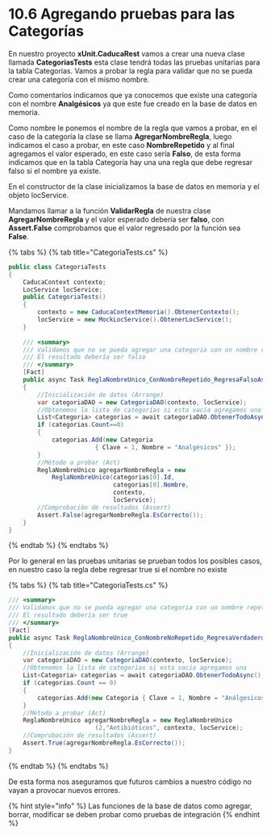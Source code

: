 # 10.6 Agregando pruebas para las Categorías

En nuestro proyecto **xUnit.CaducaRest** vamos a crear una nueva clase llamada **CategoriasTests** esta clase tendrá todas las pruebas unitarias para la tabla Categorias. Vamos a probar la regla para validar que no se pueda crear una categoría con el mismo nombre.

Como comentarios indicamos que ya conocemos que existe una categoría con el nombre **Analgésicos** ya que este fue creado en la base de datos en memoria.

Como nombre le ponemos el nombre de la regla que vamos a probar, en el caso de la categoría la clase se llama **AgregarNombreRegla**, luego indicamos el caso a probar, en este caso **NombreRepetido** y al final agregamos el valor esperado, en este caso sería **Falso**, de esta forma indicamos que en la tabla Categoría hay una una regla que debe regresar falso si el nombre ya existe.

En el constructor de la clase inicializamos la base de datos en memoria y el objeto locService.

Mandamos llamar a la función **ValidarRegla** de nuestra clase **AgregarNombreRegla** y el valor esperado debería ser **falso**, con **Assert.False** comprobamos que el valor regresado por la función sea **False**.

{% tabs %}
{% tab title="CategoriaTests.cs" %}
```csharp
public class CategoriaTests
{
    CaducaContext contexto;
    LocService locService;
    public CategoriaTests()
    {
        contexto = new CaducaContextMemoria().ObtenerContexto();
        locService = new MockLocService().ObtenerLocService();
    }
    
    /// <summary>
    /// Validamos que no se pueda agregar una categoria con un nombre repetido
    /// El resultado debería ser falso
    /// </summary>
    [Fact]
    public async Task ReglaNombreUnico_ConNombreRepetido_RegresaFalsoAsync()
    {
        //Inicialización de datos (Arrange)
        var categoriaDAO = new CategoriaDAO(contexto, locService);
        //Obtenemos la lista de categorías si esta vacía agregamos una
        List<Categoria> categorias = await categoriaDAO.ObtenerTodoAsync();
        if (categorias.Count==0)
        {
            categorias.Add(new Categoria 
                        { Clave = 1, Nombre = "Analgésicos" });
        }
        //Método a probar (Act)
        ReglaNombreUnico agregarNombreRegla = new 
            ReglaNombreUnico(categorias[0].Id, 
                             categorias[0].Nombre, 
                             contexto, 
                             locService);
        //Comprobación de resultados (Assert)
        Assert.False(agregarNombreRegla.EsCorrecto());
    }   
}
```
{% endtab %}
{% endtabs %}

Por lo general en las pruebas unitarias se prueban todos los posibles casos, en nuestro caso la regla debe regresar true si el nombre no existe

{% tabs %}
{% tab title="CategoriaTests.cs" %}
```csharp
/// <summary>
/// Validamos que no se pueda agregar una categoria con un nombre repetido
/// El resultado debería ser true
/// </summary>
[Fact]
public async Task ReglaNombreUnico_ConNombreNoRepetido_RegresaVerdaderoAsync()
{
    //Inicialización de datos (Arrange)
    var categoriaDAO = new CategoriaDAO(contexto, locService);
    //Obtenemos la lista de categorías si esta vacía agregamos una
    List<Categoria> categorias = await categoriaDAO.ObtenerTodoAsync();
    if (categorias.Count == 0)
    {
        categorias.Add(new Categoria { Clave = 1, Nombre = "Análgesicos" });
    }
    //Método a probar (Act)
    ReglaNombreUnico agregarNombreRegla = new ReglaNombreUnico
                        (2,"Antibióticos", contexto, locService);
    //Comprobación de resultados (Assert)
    Assert.True(agregarNombreRegla.EsCorrecto());
}
```
{% endtab %}
{% endtabs %}

De esta forma nos aseguramos que futuros cambios a nuestro código no vayan a provocar nuevos errores.

{% hint style="info" %}
Las funciones de la base de datos como agregar, borrar, modificar se deben probar como pruebas de integración
{% endhint %}

